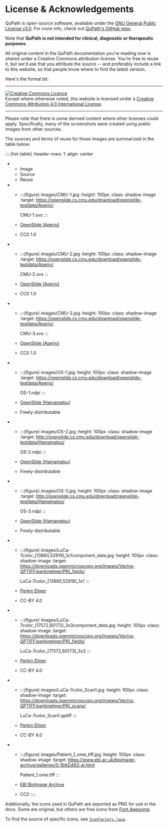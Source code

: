 # License & Acknowledgements

QuPath is open-source software, available under the [GNU General Public License v3.0](https://github.com/qupath/qupath/blob/main/LICENSE).
For more info, check out [QuPath's GitHub repo](https://github.com/qupath/qupath).

Note that **QuPath is not intended for clinical, diagnostic or therapeutic purposes.**

All original content in the QuPath documentation you're reading now is shared under a Creative Commons attribution license.
You're free to reuse it, but we'd ask that you attribute the source -- and preferably include a link to this website, so that people know where to find the latest version.

Here's the formal bit:

---

<a rel="license" href="http://creativecommons.org/licenses/by/4.0/"><img alt="Creative Commons Licence" style="border-width:0" src="https://i.creativecommons.org/l/by/4.0/88x31.png" /></a><br />Except where otherwise noted, this website is licensed under a <a rel="license" href="http://creativecommons.org/licenses/by/4.0/">Creative Commons Attribution 4.0 International License</a>.

---

Please note that there is some derived content where other licenses could apply.
Specifically, many of the screenshots were created using public images from other sources.

The sources and terms of reuse for these images are summarized in the table below:

::::{list-table}
:header-rows: 1
:align: center

* * Image
  * Source
  * Reuse
* * :::{figure} images/CMU-1.jpg
    :height: 100px
    :class: shadow-image
    :target: https://openslide.cs.cmu.edu/download/openslide-testdata/Aperio/

    CMU-1.svs
    :::

  * [OpenSlide (Aperio)](http://openslide.cs.cmu.edu/download/openslide-testdata/Aperio/)
  * CC0 1.0
* * :::{figure} images/CMU-2.jpg
    :height: 100px
    :class: shadow-image
    :target: https://openslide.cs.cmu.edu/download/openslide-testdata/Aperio/

    CMU-2.svs
    :::

  * [OpenSlide (Aperio)](http://openslide.cs.cmu.edu/download/openslide-testdata/Aperio/)
  * CC0 1.0
* * :::{figure} images/CMU-3.jpg
    :height: 100px
    :class: shadow-image
    :target: https://openslide.cs.cmu.edu/download/openslide-testdata/Aperio/

    CMU-3.svs
    :::

  * [OpenSlide (Aperio)](http://openslide.cs.cmu.edu/download/openslide-testdata/Aperio/)
  * CC0 1.0
* * :::{figure} images/OS-1.jpg
    :height: 100px
    :class: shadow-image
    :target: https://openslide.cs.cmu.edu/download/openslide-testdata/Aperio/

    OS-1.ndpi
    :::

  * [OpenSlide (Hamamatsu)](http://openslide.cs.cmu.edu/download/openslide-testdata/Hamamatsu/)
  * Freely-distributable
* * :::{figure} images/OS-2.jpg
    :height: 100px
    :class: shadow-image
    :target: http://openslide.cs.cmu.edu/download/openslide-testdata/Hamamatsu/

    OS-2.ndpi
    :::

  * [OpenSlide (Hamamatsu)](http://openslide.cs.cmu.edu/download/openslide-testdata/Hamamatsu/)
  * Freely-distributable
* * :::{figure} images/OS-3.jpg
    :height: 100px
    :class: shadow-image
    :target: http://openslide.cs.cmu.edu/download/openslide-testdata/Hamamatsu/

    OS-3.ndpi
    :::

  * [OpenSlide (Hamamatsu)](http://openslide.cs.cmu.edu/download/openslide-testdata/Hamamatsu/)
  * Freely-distributable
* * :::{figure} images/LuCa-7color_[13860,52919]_1x1component_data.jpg
    :height: 100px
    :class: shadow-image
    :target: https://downloads.openmicroscopy.org/images/Vectra-QPTIFF/perkinelmer/PKI_fields/

    LuCa-7color_[13860,52919]_1x1
    :::

  * [Perkin Elmer](https://downloads.openmicroscopy.org/images/Vectra-QPTIFF/perkinelmer/)
  * CC-BY 4.0
* * :::{figure} images/LuCa-7color_[17572,60173]_3x3component_data.jpg
    :height: 100px
    :class: shadow-image
    :target: https://downloads.openmicroscopy.org/images/Vectra-QPTIFF/perkinelmer/PKI_fields/

    LuCa-7color_[17572,60173]_3x3
    :::

  * [Perkin Elmer](https://downloads.openmicroscopy.org/images/Vectra-QPTIFF/perkinelmer/)
  * CC-BY 4.0
* * :::{figure} images/LuCa-7color_Scan1.jpg
    :height: 100px
    :class: shadow-image
    :target: https://downloads.openmicroscopy.org/images/Vectra-QPTIFF/perkinelmer/PKI_scans/

    LuCa-7color_Scan1.qptiff
    :::

  * [Perkin Elmer](https://downloads.openmicroscopy.org/images/Vectra-QPTIFF/perkinelmer/)
  * CC-BY 4.0
* * :::{figure} images/Patient_1_ome_tiff.jpg
    :height: 100px
    :class: shadow-image
    :target: https://www.ebi.ac.uk/bioimage-archive/galleries/S-BIAD463-ai.html

    Patient_1.ome.tiff
    :::

  * [EBI BioImage Archive](https://www.ebi.ac.uk/bioimage-archive/galleries/S-BIAD463-ai.html)
  * CC0
::::

Additionally, the icons used in QuPath are exported as PNG for use in the docs.
Some are original, but others are free icons from [Font Awesome](https://github.com/FortAwesome/Font-Awesome).

To find the source of specific icons, see [`IconFactory.java`](https://github.com/qupath/qupath/blob/6bd29f9586a9b34759498854ad8f36920dfa386b/qupath-gui-fx/src/main/java/qupath/lib/gui/tools/IconFactory.java).
